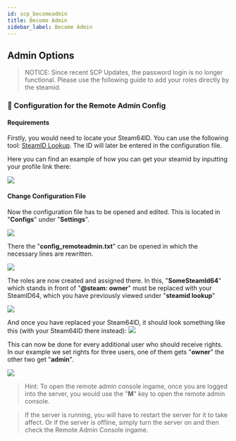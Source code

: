 ```yaml
---
id: scp_becomeadmin
title: Become Admin
sidebar_label: Become Admin
---
```


## Admin Options

> NOTICE: Since recent SCP Updates, the password login is no longer functional. Please use the following guide to add your roles directly by the steamid. 

###  📃 Configuration for the Remote Admin Config

#### Requirements

Firstly, you would need to locate your Steam64ID.
You can use the following tool: [SteamID Lookup](https://steamid.io/lookup).
The ID will later be entered in the configuration file.

Here you can find an example of how you can get your steamid by inputting your profile link there:

![](https://screensaver01.zap-hosting.com/index.php/s/yPeWAQAGAiHRSKM/preview)

#### Change Configuration File

Now the configuration file has to be opened and edited.
This is located in "**Configs**" under "**Settings**".

![](https://screensaver01.zap-hosting.com/index.php/s/oH5YB7tsGCfaZcs/preview)

There the "**config_remoteadmin.txt**" can be opened in which the necessary lines are rewritten.

![](https://screensaver01.zap-hosting.com/index.php/s/tBZofytXqRBrGSp/preview)

The roles are now created and assigned there.
In this, "**SomeSteamId64**" which stands in front of "**@steam: owner**" must be replaced with your SteamID64, which you have previously viewed under "**steamid lookup**"

![](https://screensaver01.zap-hosting.com/index.php/s/stbApKLcs9x3tDF/preview)

And once you have replaced your Steam64ID, it should look something like this (with your Steam64ID there instead):
![](https://screensaver01.zap-hosting.com/index.php/s/6zHMtDXiopC72Z9/preview)

This can now be done for every additional user who should receive rights.
In our example we set rights for three users, one of them gets "**owner**" the other two get "**admin**".

![](https://screensaver01.zap-hosting.com/index.php/s/dpGCZcszyGGc3XR/preview)

> Hint: To open the remote admin console ingame, once you are logged into the server, you would use the "**M**" key to open the remote admin console. 

> If the server is running, you will have to restart the server for it to take affect. Or if the server is offline, simply turn the server on and then check the Remote Admin Console ingame.
